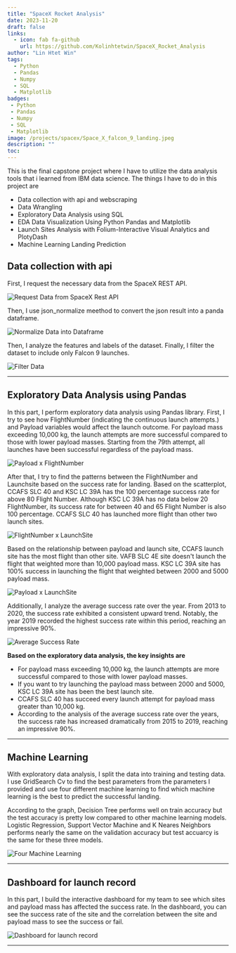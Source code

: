 ```yaml
---
title: "SpaceX Rocket Analysis"
date: 2023-11-20
draft: false
links:
  - icon: fab fa-github
    url: https://github.com/Kolinhtetwin/SpaceX_Rocket_Analysis
author: "Lin Htet Win"
tags:
  - Python
  - Pandas
  - Numpy
  - SQL
  - Matplotlib
badges:
 - Python
 - Pandas
 - Numpy
 - SQL
 - Matplotlib
image: /projects/spacex/Space_X_falcon_9_landing.jpeg
description: ""
toc: 
---
```


This is the final capstone project where I have to utilize the data analysis tools that i learned from IBM data science. The things I have to do in this project are
- Data collection with api and webscraping
- Data Wrangling
- Exploratory Data Analysis using SQL
- EDA Data Visualization Using Python Pandas and Matplotlib
- Launch Sites Analysis with Folium-Interactive Visual Analytics and PlotyDash
- Machine Learning Landing Prediction

## Data collection with api 
First, I request the necessary data from the SpaceX REST API.

![Request Data from SpaceX Rest API](/projects/spacex/request_api.png)

Then, I use json_normalize meethod to convert the json result into a panda dataframe. 

![Normalize Data into Dataframe](/projects/spacex/normalize_json.png)

Then, I analyze the features and labels of the dataset. Finally, I filter the dataset to include only Falcon 9 launches.

![Filter Data](/projects/spacex/Filter_data.png)
<hr>

## Exploratory Data Analysis using Pandas
In this part, I perform exploratory data analysis using Pandas library. First, I try to see how FlightNumber (indicating the continuous launch attempts.) and Payload variables would affect the launch outcome. For payload mass exceeding 10,000 kg, the launch attempts are more successful compared to those with lower payload masses. Starting from the 79th attempt, all launches have been successful regardless of the payload mass.

![Payload x FlightNumber](/projects/spacex/payload_flightnumber.png)

After that, I try to find the patterns between the FlightNumber and Launchsite based on the success rate for landing. Based on the scatterplot, CCAFS SLC 40 and KSC LC 39A has the 100 percentage success rate for above 80 Flight Number. Although KSC LC 39A has no data below 20 FlightNumber, its success rate for between 40 and 65 Flight Number is also 100 percentage. CCAFS SLC 40 has launched more flight than other two launch sites.

![FlightNumber x LaunchSite](/projects/spacex/flightnumber_site.png)

Based on the relationship between payload and launch site, CCAFS launch site has the most flight than other site. VAFB SLC 4E site doesn't launch the flight that weighted more than 10,000 payload mass. KSC LC 39A site has 100% success in launching the flight that weighted between 2000 and 5000 payload mass.

![Payload x LaunchSite](/projects/spacex/payload_launchsite.png)

Additionally, I analyze the average success rate over the year. From 2013 to 2020, the success rate exhibited a consistent upward trend. Notably, the year 2019 recorded the highest success rate within this period, reaching an impressive 90%.

![Average Success Rate](/projects/spacex/average_success_rate.png)

**Based on the exploratory data analysis, the key insights are**
- For payload mass exceeding 10,000 kg, the launch attempts are more successful compared to those with lower payload masses.
- If you want to try launching the payload mass between 2000 and 5000, KSC LC 39A site has been the best launch site.
- CCAFS SLC 40 has succeed every launch attempt for payload mass greater than 10,000 kg.
- According to the analysis of the average success rate over the years, the success rate has increased dramatically from 2015 to 2019, reaching an impressive 90%.

<hr>

## Machine Learning 
With exploratory data analysis, I split the data into training and testing data. I use GridSearch Cv to find the best parameters from the parameters I provided and use four different machine learning to find which machine learning is the best to predict the successful landing.

According to the graph, Decision Tree performs well on train accuracy but the test accuracy is pretty low compared to other machine learning models. Logistic Regression, Support Vector Machine and K Neares Neighbors performs nearly the same on the validation accuracy but test accuarcy is the same for these three models.

![Four Machine Learning](/projects/spacex/machine_learning.png)
<hr>

## Dashboard for launch record
In this part, I build the interactive dashboard for my team to see which sites and payload mass has affected the success rate. In the dashboard, you can see the success rate of the site and the correlation between the site and payload mass to see the success or fail.

![Dashboard for launch record](/projects/spacex/launch_records_dashboard.jpg)

<hr>
